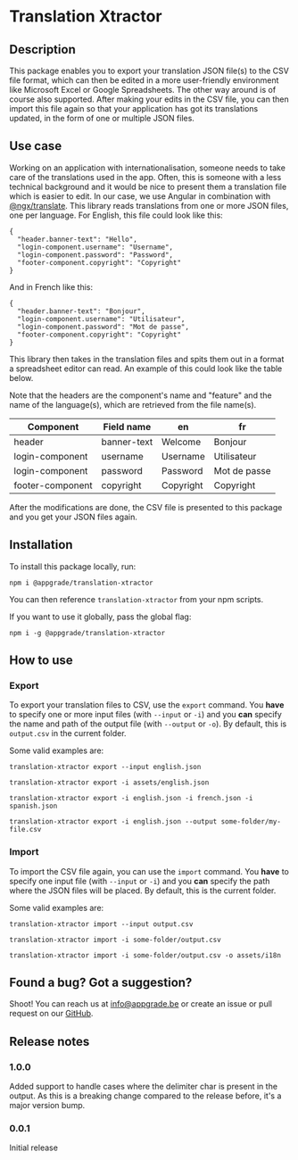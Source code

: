 # Translation Xtractor

## Description
This package enables you to export your translation JSON file(s) to the CSV file format, which can
then be edited in a more user-friendly environment like Microsoft Excel or Google Spreadsheets. The
other way around is of course also supported. After making your edits in the CSV file, you can then
import this file again so that your application has got its translations updated, in the form of one
or multiple JSON files.

## Use case
Working on an application with internationalisation, someone needs to take care of the translations
used in the app. Often, this is someone with a less technical background and it would be nice to
present them a translation file which is easier to edit. In our case, we use Angular in combination
with [@ngx/translate](https://github.com/ngx-translate/core). This library reads translations from
one or more JSON files, one per language. For English, this file could look like this:

```
{
  "header.banner-text": "Hello",
  "login-component.username": "Username",
  "login-component.password": "Password",
  "footer-component.copyright": "Copyright"
}
```

And in French like this:

```
{
  "header.banner-text": "Bonjour",
  "login-component.username": "Utilisateur",
  "login-component.password": "Mot de passe",
  "footer-component.copyright": "Copyright"
}
```

This library then takes in the translation files and spits them out in a format a spreadsheet editor
can read. An example of this could look like the table below.

Note that the headers are the component's name and "feature" and the name of the language(s), which are retrieved from the file name(s).

| Component        | Field name  | en        | fr           |
|------------------|-------------|-----------|--------------|
| header           | banner-text | Welcome   | Bonjour      |
| login-component  | username    | Username  | Utilisateur  |
| login-component  | password    | Password  | Mot de passe |
| footer-component | copyright   | Copyright | Copyright    |

After the modifications are done, the CSV file is presented to this package and you get
your JSON files again.

## Installation
To install this package locally, run:

`npm i @appgrade/translation-xtractor`

You can then reference `translation-xtractor` from your npm scripts.

If you want to use it globally, pass the global flag:

`npm i -g @appgrade/translation-xtractor`

## How to use
### Export
To export your translation files to CSV, use the `export` command. You **have** to specify one or
more input files (with `--input` or `-i`) and you **can** specify the name and path of the output
file (with `--output` or `-o`). By default, this is `output.csv` in the current folder.

Some valid examples are:

`translation-xtractor export --input english.json`

`translation-xtractor export -i assets/english.json`

`translation-xtractor export -i english.json -i french.json -i spanish.json`

`translation-xtractor export -i english.json --output some-folder/my-file.csv`

### Import
To import the CSV file again, you can use the `import` command. You **have** to specify one input file (with `--input` or `-i`) and you **can** specify the path where the JSON files will be placed. By default, this is the current folder.

Some valid examples are:

`translation-xtractor import --input output.csv`

`translation-xtractor import -i some-folder/output.csv`

`translation-xtractor import -i some-folder/output.csv -o assets/i18n`

## Found a bug? Got a suggestion?
Shoot! You can reach us at [info@appgrade.be](mailto:info@appgrade.be) or create an issue or pull request on our [GitHub](https://github.com/appgrade-bvba/translation-xtractor).

## Release notes
### 1.0.0
Added support to handle cases where the delimiter char is present in the output. As this is a breaking change compared to the release before, it's a major version bump.

### 0.0.1
Initial release
